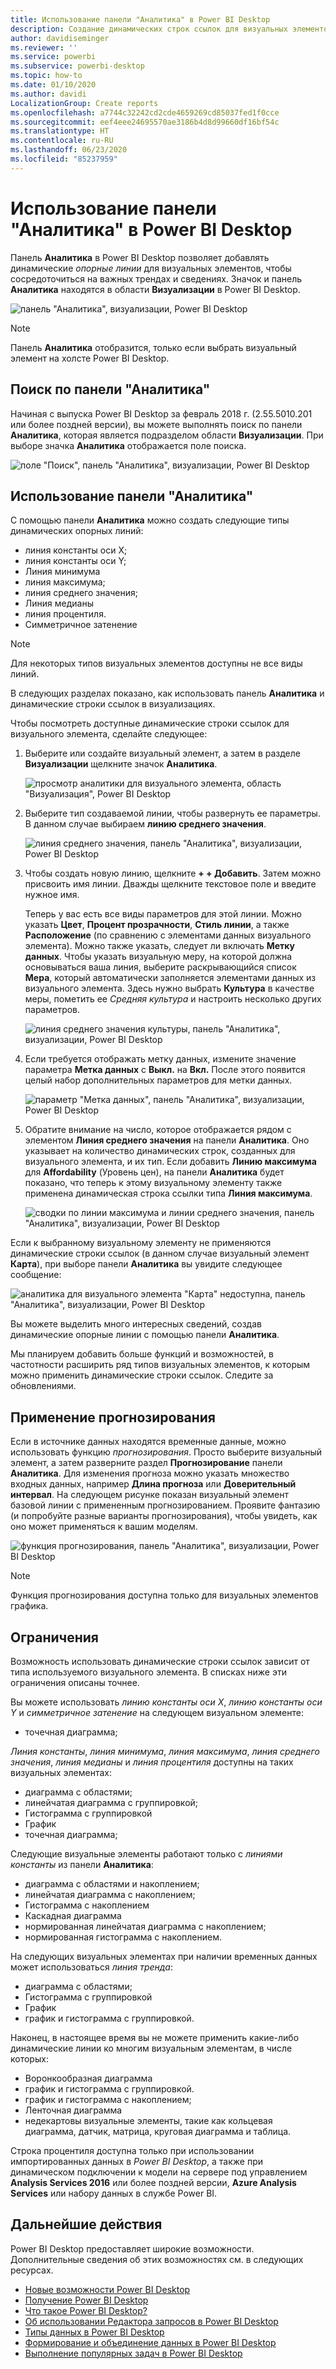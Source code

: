 ```yaml
---
title: Использование панели "Аналитика" в Power BI Desktop
description: Создание динамических строк ссылок для визуальных элементов в Power BI Desktop
author: davidiseminger
ms.reviewer: ''
ms.service: powerbi
ms.subservice: powerbi-desktop
ms.topic: how-to
ms.date: 01/10/2020
ms.author: davidi
LocalizationGroup: Create reports
ms.openlocfilehash: a7744c32242cd2cde4659269cd85037fed1f0cce
ms.sourcegitcommit: eef4eee24695570ae3186b4d8d99660df16bf54c
ms.translationtype: HT
ms.contentlocale: ru-RU
ms.lasthandoff: 06/23/2020
ms.locfileid: "85237959"
---
```

# <a name="use-the-analytics-pane-in-power-bi-desktop"></a>Использование панели "Аналитика" в Power BI Desktop

Панель **Аналитика** в Power BI Desktop позволяет добавлять динамические *опорные линии* для визуальных элементов, чтобы сосредоточиться на важных трендах и сведениях. Значок и панель **Аналитика** находятся в области **Визуализации** в Power BI Desktop.

![панель "Аналитика", визуализации, Power BI Desktop](media/desktop-analytics-pane/analytics-pane_1.png)

> [!NOTE]
> Панель **Аналитика** отобразится, только если выбрать визуальный элемент на холсте Power BI Desktop.

## <a name="search-within-the-analytics-pane"></a>Поиск по панели "Аналитика"

Начиная с выпуска Power BI Desktop за февраль 2018 г. (2.55.5010.201 или более поздней версии), вы можете выполнять поиск по панели **Аналитика**, которая является подразделом области **Визуализации**. При выборе значка **Аналитика** отображается поле поиска.

![поле "Поиск", панель "Аналитика", визуализации, Power BI Desktop](media/desktop-analytics-pane/analytics-pane_1b.png)

## <a name="use-the-analytics-pane"></a>Использование панели "Аналитика"

С помощью панели **Аналитика** можно создать следующие типы динамических опорных линий:

* линия константы оси X;
* линия константы оси Y;
* Линия минимума
* линия максимума;
* линия среднего значения;
* Линия медианы
* линия процентиля.
* Симметричное затенение

> [!NOTE]
> Для некоторых типов визуальных элементов доступны не все виды линий.

В следующих разделах показано, как использовать панель **Аналитика** и динамические строки ссылок в визуализациях.

Чтобы посмотреть доступные динамические строки ссылок для визуального элемента, сделайте следующее:

1. Выберите или создайте визуальный элемент, а затем в разделе **Визуализации** щелкните значок **Аналитика**.

    ![просмотр аналитики для визуального элемента, область "Визуализация", Power BI Desktop](media/desktop-analytics-pane/analytics-pane_2.png)

2. Выберите тип создаваемой линии, чтобы развернуть ее параметры. В данном случае выбираем **линию среднего значения**.

    ![линия среднего значения, панель "Аналитика", визуализации, Power BI Desktop](media/desktop-analytics-pane/analytics-pane_3.png)

3. Чтобы создать новую линию, щелкните **+&nbsp;+ Добавить**. Затем можно присвоить имя линии. Дважды щелкните текстовое поле и введите нужное имя.

    Теперь у вас есть все виды параметров для этой линии. Можно указать **Цвет**, **Процент прозрачности**, **Стиль линии**, а также **Расположение** (по сравнению с элементами данных визуального элемента). Можно также указать, следует ли включать **Метку данных**. Чтобы указать визуальную меру, на которой должна основываться ваша линия, выберите раскрывающийся список **Мера**, который автоматически заполняется элементами данных из визуального элемента. Здесь нужно выбрать **Культура** в качестве меры, пометить ее *Средняя культура* и настроить несколько других параметров.

    ![линия среднего значения культуры, панель "Аналитика", визуализации, Power BI Desktop](media/desktop-analytics-pane/analytics-pane_4.png)

4. Если требуется отображать метку данных, измените значение параметра **Метка данных** с **Выкл.** на **Вкл.** После этого появится целый набор дополнительных параметров для метки данных.

    ![параметр "Метка данных", панель "Аналитика", визуализации, Power BI Desktop](media/desktop-analytics-pane/analytics-pane_5.png)

5. Обратите внимание на число, которое отображается рядом с элементом **Линия среднего значения** на панели **Аналитика**. Оно указывает на количество динамических строк, созданных для визуального элемента, и их тип. Если добавить **Линию максимума** для **Affordability** (Уровень цен), на панели **Аналитика** будет показано, что теперь к этому визуальному элементу также применена динамическая строка ссылки типа **Линия максимума**.

    ![сводки по линии максимума и линии среднего значения, панель "Аналитика", визуализации, Power BI Desktop](media/desktop-analytics-pane/analytics-pane_6.png)

Если к выбранному визуальному элементу не применяются динамические строки ссылок (в данном случае визуальный элемент **Карта**), при выборе панели **Аналитика** вы увидите следующее сообщение:

![аналитика для визуального элемента "Карта" недоступна, панель "Аналитика", визуализации, Power BI Desktop](media/desktop-analytics-pane/analytics-pane_7.png)

Вы можете выделить много интересных сведений, создав динамические опорные линии с помощью панели **Аналитика**.

Мы планируем добавить больше функций и возможностей, в частотности расширить ряд типов визуальных элементов, к которым можно применить динамические строки ссылок. Следите за обновлениями.

## <a name="apply-forecasting"></a>Применение прогнозирования

Если в источнике данных находятся временные данные, можно использовать функцию *прогнозирования*. Просто выберите визуальный элемент, а затем разверните раздел **Прогнозирование** панели **Аналитика**. Для изменения прогноза можно указать множество входных данных, например **Длина прогноза** или **Доверительный интервал**. На следующем рисунке показан визуальный элемент базовой линии с примененным прогнозированием. Проявите фантазию (и попробуйте разные варианты прогнозирования), чтобы увидеть, как оно может применяться к вашим моделям.

![функция прогнозирования, панель "Аналитика", визуализации, Power BI Desktop](media/desktop-analytics-pane/analytics-pane_8.png)

> [!NOTE]
> Функция прогнозирования доступна только для визуальных элементов графика.

## <a name="limitations"></a>Ограничения

Возможность использовать динамические строки ссылок зависит от типа используемого визуального элемента. В списках ниже эти ограничения описаны точнее.

Вы можете использовать *линию константы оси X*, *линию константы оси Y* и *симметричное затенение* на следующем визуальном элементе:

* точечная диаграмма;

*Линия константы*, *линия минимума*, *линия максимума*, *линия среднего значения*, *линия медианы* и *линия процентиля* доступны на таких визуальных элементах:

* диаграмма с областями;
* линейчатая диаграмма с группировкой;
* Гистограмма с группировкой
* График
* точечная диаграмма;

Следующие визуальные элементы работают только с *линиями константы* из панели **Аналитика**:

* диаграмма с областями и накоплением;
* линейчатая диаграмма с накоплением;
* Гистограмма с накоплением
* Каскадная диаграмма
* нормированная линейчатая диаграмма с накоплением;
* нормированная гистограмма с накоплением.

На следующих визуальных элементах при наличии временных данных может использоваться *линия тренда*:

* диаграмма с областями;
* Гистограмма с группировкой
* График
* график и гистограмма с группировкой.

Наконец, в настоящее время вы не можете применить какие-либо динамические линии ко многим визуальным элементам, в числе которых:

* Воронкообразная диаграмма
* график и гистограмма с группировкой.
* график и гистограмма с накоплением;
* Ленточная диаграмма
* недекартовы визуальные элементы, такие как кольцевая диаграмма, датчик, матрица, круговая диаграмма и таблица.

Строка процентиля доступна только при использовании импортированных данных в *Power BI Desktop*, а также при динамическом подключении к модели на сервере под управлением **Analysis Services 2016** или более поздней версии, **Azure Analysis Services** или набору данных в службе Power BI.

## <a name="next-steps"></a>Дальнейшие действия

Power BI Desktop предоставляет широкие возможности. Дополнительные сведения об этих возможностях см. в следующих ресурсах.

* [Новые возможности Power BI Desktop](../fundamentals/desktop-latest-update.md)
* [Получение Power BI Desktop](../fundamentals/desktop-get-the-desktop.md)
* [Что такое Power BI Desktop?](../fundamentals/desktop-what-is-desktop.md)
* [Об использовании Редактора запросов в Power BI Desktop](desktop-query-overview.md)
* [Типы данных в Power BI Desktop](../connect-data/desktop-data-types.md)
* [Формирование и объединение данных в Power BI Desktop](../connect-data/desktop-shape-and-combine-data.md)
* [Выполнение популярных задач в Power BI Desktop](desktop-common-query-tasks.md)
